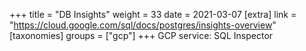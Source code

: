 +++
title = "DB Insights"
weight = 33
date = 2021-03-07
[extra]
link = "https://cloud.google.com/sql/docs/postgres/insights-overview"
[taxonomies]
groups = ["gcp"]
+++
GCP service: SQL Inspector

